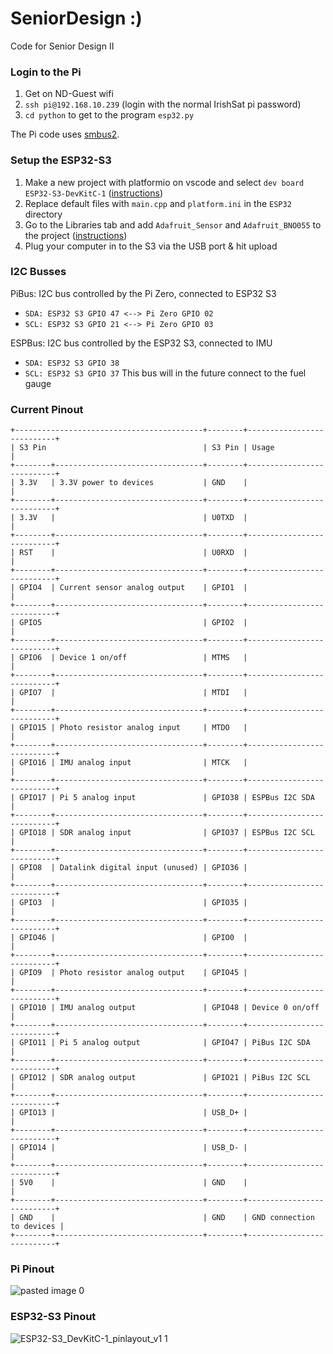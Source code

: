# SeniorDesign :)
Code for Senior Design II

### Login to the Pi
1. Get on ND-Guest wifi
2. `ssh pi@192.168.10.239` (login with the normal IrishSat pi password)
3. `cd python` to get to the program `esp32.py`

The Pi code uses [smbus2](https://pypi.org/project/smbus2/).

### Setup the ESP32-S3
1. Make a new project with platformio on vscode and select `dev board ESP32-S3-DevKitC-1` ([instructions](https://hutscape.com/tutorials/blinky-platformio-esp32s3))
2. Replace default files with `main.cpp` and `platform.ini` in the `ESP32` directory
3. Go to the Libraries tab and add `Adafruit_Sensor` and `Adafruit_BNO055` to the project ([instructions](https://docs.platformio.org/en/latest/librarymanager/dependencies.html))
4. Plug your computer in to the S3 via the USB port & hit upload 

### I2C Busses
PiBus: I2C bus controlled by the Pi Zero, connected to ESP32 S3
* `SDA: ESP32 S3 GPIO 47 <--> Pi Zero GPIO 02`
* `SCL: ESP32 S3 GPIO 21 <--> Pi Zero GPIO 03`

ESPBus: I2C bus controlled by the ESP32 S3, connected to IMU
* `SDA: ESP32 S3 GPIO 38`
* `SCL: ESP32 S3 GPIO 37`
This bus will in the future connect to the fuel gauge

### Current Pinout
```
+------------------------------------------+--------+---------------------------+
| S3 Pin                                   | S3 Pin | Usage                     |
+--------+---------------------------------+--------+---------------------------+
| 3.3V   | 3.3V power to devices           | GND    |                           |
+--------+---------------------------------+--------+---------------------------+
| 3.3V   |                                 | U0TXD  |                           |
+--------+---------------------------------+--------+---------------------------+
| RST    |                                 | U0RXD  |                           |
+--------+---------------------------------+--------+---------------------------+
| GPIO4  | Current sensor analog output    | GPIO1  |                           |
+--------+---------------------------------+--------+---------------------------+
| GPIO5                                    | GPIO2  |                           |
+--------+---------------------------------+--------+---------------------------+
| GPIO6  | Device 1 on/off                 | MTMS   |                           |
+--------+---------------------------------+--------+---------------------------+
| GPIO7  |                                 | MTDI   |                           |
+--------+---------------------------------+--------+---------------------------+
| GPIO15 | Photo resistor analog input     | MTDO   |                           |
+--------+---------------------------------+--------+---------------------------+
| GPIO16 | IMU analog input                | MTCK   |                           |
+--------+---------------------------------+--------+---------------------------+
| GPIO17 | Pi 5 analog input               | GPIO38 | ESPBus I2C SDA            |
+--------+---------------------------------+--------+---------------------------+
| GPIO18 | SDR analog input                | GPIO37 | ESPBus I2C SCL            |
+--------+---------------------------------+--------+---------------------------+
| GPIO8  | Datalink digital input (unused) | GPIO36 |                           |
+--------+---------------------------------+--------+---------------------------+
| GPIO3  |                                 | GPIO35 |                           |
+--------+---------------------------------+--------+---------------------------+
| GPIO46 |                                 | GPIO0  |                           |
+--------+---------------------------------+--------+---------------------------+
| GPIO9  | Photo resistor analog output    | GPIO45 |                           |
+--------+---------------------------------+--------+---------------------------+
| GPIO10 | IMU analog output               | GPIO48 | Device 0 on/off           |
+--------+---------------------------------+--------+---------------------------+
| GPIO11 | Pi 5 analog output              | GPIO47 | PiBus I2C SDA             |
+--------+---------------------------------+--------+---------------------------+
| GPIO12 | SDR analog output               | GPIO21 | PiBus I2C SCL             |
+--------+---------------------------------+--------+---------------------------+
| GPIO13 |                                 | USB_D+ |                           |
+--------+---------------------------------+--------+---------------------------+
| GPIO14 |                                 | USB_D- |                           |
+--------+---------------------------------+--------+---------------------------+
| 5V0    |                                 | GND    |                           |
+--------+---------------------------------+--------+---------------------------+
| GND    |                                 | GND    | GND connection to devices |
+--------+---------------------------------+--------+---------------------------+
```

### Pi Pinout
![pasted image 0](https://user-images.githubusercontent.com/65368903/218164949-856f9e2f-7397-4d0b-ae98-d11cedf292d7.png)

### ESP32-S3 Pinout
![ESP32-S3_DevKitC-1_pinlayout_v1 1](https://user-images.githubusercontent.com/65368903/221910972-081a4623-f7eb-41a3-b11f-dafa29ed31ba.jpg)
